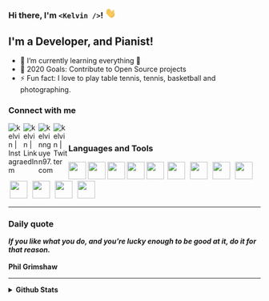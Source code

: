 ### Hi there, I'm `<Kelvin />`! <img src="https://raw.githubusercontent.com/ABSphreak/ABSphreak/master/gifs/Hi.gif" width="22px">

## I'm a Developer, and Pianist!

- 🌱 I’m currently learning everything 🤣
- 🥅 2020 Goals: Contribute to Open Source projects
- ⚡ Fun fact: I love to play table tennis, tennis, basketball and photographing.
 
### **Connect with me**

[<img align="left" alt="kelvin | Instagram" width="30px" src="https://img.icons8.com/fluent/48/000000/domain.png"/>](http://kelvinnguyen97.com/)
[<img align="left"  alt="kelvin | LinkedIn" width="30px" src="https://img.icons8.com/fluent/48/000000/linkedin.png"/>](https://www.linkedin.com/in/kelvin-nguyen-317359148/)
[<img align="left" alt="kelvinnguyen97.com" width="30px"  src="https://img.icons8.com/fluent/48/000000/instagram-new.png" />](https://www.instagram.com/kelvin.7.12/?hl=vi)
[<img align="left"  alt="kelvin | Twitter" width="30px" src="https://img.icons8.com/fluent/48/000000/twitter.png" />](https://twitter.com/DucHung712)

<br />

###

### **Languages and Tools**

<img width="35px" height="35px" src="https://img.icons8.com/color/48/000000/css3.png"/> <img width="35px" height="35px" src="https://img.icons8.com/color/48/000000/sass.png"/>
<img width="35px" height="35px" src="https://img.icons8.com/color/48/000000/html-5.png"/>
<img width="35px" height="35px" src="https://img.icons8.com/color/48/000000/javascript.png"/>
<img width="35px" height="35px" src="https://img.icons8.com/color/48/000000/typescript.png"/>
<img width="35px" hspace="3" height="35px" src="https://img.icons8.com/officel/40/000000/react.png"/>
<img width="35px" hspace="3" height="35px" src="https://img.icons8.com/color/48/000000/graphql.png"/>
<img width="35px" height="35px" hspace="3" src="https://img.icons8.com/color/48/000000/nodejs.png"/>
<img width="35px" height="35px" hspace="3" src="https://img.icons8.com/color/48/000000/npm.png"/>
<img width="35px" height="35px" hspace="3" src="https://img.icons8.com/color/48/000000/postgreesql.png"/>
<img width="35px" height="35px" hspace="3" src="https://img.icons8.com/color/48/000000/mongodb.png"/>
<img width="35px" height="35px" hspace="3" src="https://img.icons8.com/color/48/000000/docker.png"/>
<img width="35px" height="35px" hspace="3" src="https://img.icons8.com/color/48/000000/git.png"/>

---

### **Daily quote**

_**If you like what you do, and you’re lucky enough to be good at it, do it for that reason.**_
<br/>
<br />
**Phil Grimshaw**

---

<details>
  <summary><strong >Github Stats</strong></summary>

  <img align="left" alt="kelvin's Github Stats" src="https://github-readme-stats.codestackr.vercel.app/api?username=kelvin0712&show_icons=true&hide_border=true&count_private=true" />

</details>
